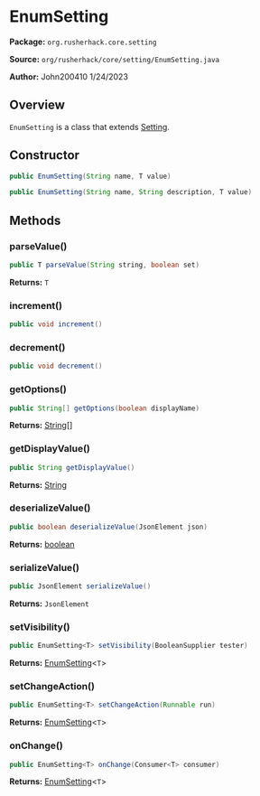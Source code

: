 # EnumSetting

**Package:** `org.rusherhack.core.setting`

**Source:** `org/rusherhack/core/setting/EnumSetting.java`

**Author:** John200410 1/24/2023



## Overview

`EnumSetting` is a class that extends [Setting](/core/setting/Setting.md).

## Constructor

```java
public EnumSetting(String name, T value)
```

```java
public EnumSetting(String name, String description, T value)
```

## Methods

### parseValue()

```java
public T parseValue(String string, boolean set)
```

**Returns:** `T`

### increment()

```java
public void increment()
```

### decrement()

```java
public void decrement()
```

### getOptions()

```java
public String[] getOptions(boolean displayName)
```

**Returns:** [String](https://docs.oracle.com/en/java/javase/21/docs/api/java.base/java/lang/String.html)[]

### getDisplayValue()

```java
public String getDisplayValue()
```

**Returns:** [String](https://docs.oracle.com/en/java/javase/21/docs/api/java.base/java/lang/String.html)

### deserializeValue()

```java
public boolean deserializeValue(JsonElement json)
```

**Returns:** [boolean](https://docs.oracle.com/en/java/javase/21/docs/api/java.base/java/lang/Boolean.html)

### serializeValue()

```java
public JsonElement serializeValue()
```

**Returns:** `JsonElement`

### setVisibility()

```java
public EnumSetting<T> setVisibility(BooleanSupplier tester)
```

**Returns:** [EnumSetting](/core/setting/EnumSetting.md)<`T`>

### setChangeAction()

```java
public EnumSetting<T> setChangeAction(Runnable run)
```

**Returns:** [EnumSetting](/core/setting/EnumSetting.md)<`T`>

### onChange()

```java
public EnumSetting<T> onChange(Consumer<T> consumer)
```

**Returns:** [EnumSetting](/core/setting/EnumSetting.md)<`T`>

